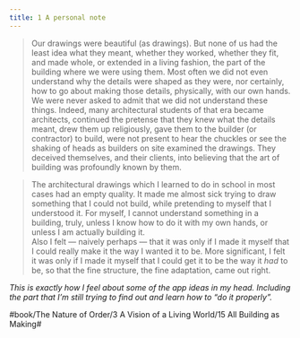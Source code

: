 ```yaml
---
title: 1 A personal note
---
```


> Our drawings were beautiful (as drawings). But none of us had the least idea what they meant, whether they worked, whether they fit, and made whole, or extended in a living fashion, the part of the building where we were using them. Most often we did not even understand why the details were shaped as they were, nor certainly, how to go about making those details, physically, with our own hands.  
> We were never asked to admit that we did not understand these things. Indeed, many architectural students of that era became architects, continued the pretense that they knew what the details meant, drew them up religiously, gave them to the builder (or contractor) to build, were not present to hear the chuckles or see the shaking of heads as builders on site examined the drawings. They deceived themselves, and their clients, into believing that the art of building was profoundly known by them.  

> The architectural drawings which I learned to do in school in most cases had an empty quality. It made me almost sick trying to draw something that I could not build, while pretending to myself that I understood it. For myself, I cannot understand something in a building, truly, unless I know how to do it with my own hands, or unless I am actually building it.  
> Also I felt — naively perhaps — that it was only if I made it myself that I could really make it the way I wanted it to be. More significant, I felt it was only if I made it myself that I could get it to be the way it *had* to be, so that the fine structure, the fine adaptation, came out right.  

*This is exactly how I feel about some of the app ideas in my head. Including the part that I’m still trying to find out and learn how to “do it properly”.*

#book/The Nature of Order/3 A Vision of a Living World/15 All Building as Making#